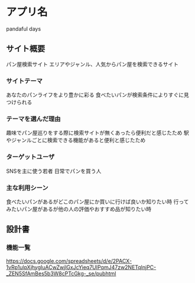 # アプリ名
pandaful days
## サイト概要
パン屋検索サイト
エリアやジャンル、人気からパン屋を検索できるサイト

### サイトテーマ
あなたのパンライフをより豊かに彩る
食べたいパンが検索条件によりすぐに見つけられる


### テーマを選んだ理由
趣味でパン屋巡りをする際に検索サイトが無くあったら便利だと感じたため
駅やジャンルごとに検索できる機能があると便利と感じたため

### ターゲットユーザ
SNSを主に使う若者
日常でパンを買う人

### 主な利用シーン
食べたいパンがあるがどこのパン屋にか買いに行けば良いか知りたい時
行ってみたいパン屋があるが他の人の評価やおすすめ品が知りたい時

## 設計書

### 機能一覧
https://docs.google.com/spreadsheets/d/e/2PACX-1vRp1ulpXjhygIuACwZwjlGxJcYieq7UIPqmJ47zw2NETqlnjPC-_ZEN5SfAmBes5b3W8cPTcGkg-_se/pubhtml


